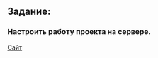 ## Задание:

### Настроить работу проекта на сервере.

[Сайт]([http://test.com/](http://beloglazov.pythonanywhere.com/)http://beloglazov.pythonanywhere.com/)

